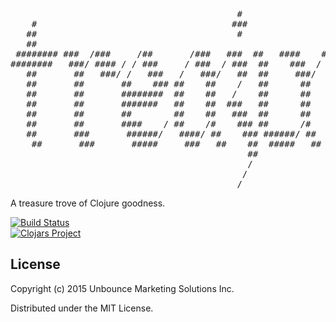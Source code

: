 <pre>
                                                                                
                                                                                
                                           #                                    
    #                                     ###                                   
   ##                                      #                                    
   ##                                                                           
 ######## ###  /###     /##       /###   ###  ##   ####    ###  /###     /##    
########   ###/ #### / / ###     / ###  / ###  ##    ###  / ###/ #### / / ###   
   ##       ##   ###/ /   ###   /   ###/   ##  ##     ###/   ##   ###/ /   ###  
   ##       ##       ##    ### ##    ##    /   ##      ##    ##       ##    ### 
   ##       ##       ########  ##    ##   /    ##      ##    ##       ########  
   ##       ##       #######   ##    ##  ###   ##      ##    ##       #######   
   ##       ##       ##        ##    ##   ###  ##      ##    ##       ##        
   ##       ##       ####    / ##    /#    ### ##      /#    ##       ####    / 
   ##       ###       ######/   ####/ ##    ### ######/ ##   ###       ######/  
    ##       ###       #####     ###   ##    ##  #####   ##   ###       #####   
                                             ##                                 
                                             /                                  
                                            /                                   
                                           /                                    
</pre>

A treasure trove of Clojure goodness.

[![Build Status](https://travis-ci.org/unbounce/treajure.svg)](https://travis-ci.org/unbounce/treajure)
<br/>
[![Clojars Project](http://clojars.org/com.unbounce/treajure/latest-version.svg)](http://clojars.org/com.unbounce/treajure)


## License

Copyright (c) 2015 Unbounce Marketing Solutions Inc.

Distributed under the MIT License.
